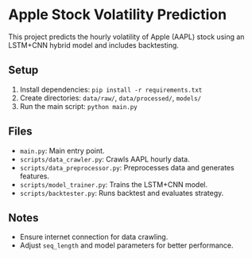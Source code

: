 # Apple Stock Volatility Prediction

This project predicts the hourly volatility of Apple (AAPL) stock using an LSTM+CNN hybrid model and includes backtesting.

## Setup
1. Install dependencies: `pip install -r requirements.txt`
2. Create directories: `data/raw/`, `data/processed/`, `models/`
3. Run the main script: `python main.py`

## Files
- `main.py`: Main entry point.
- `scripts/data_crawler.py`: Crawls AAPL hourly data.
- `scripts/data_preprocessor.py`: Preprocesses data and generates features.
- `scripts/model_trainer.py`: Trains the LSTM+CNN model.
- `scripts/backtester.py`: Runs backtest and evaluates strategy.

## Notes
- Ensure internet connection for data crawling.
- Adjust `seq_length` and model parameters for better performance.